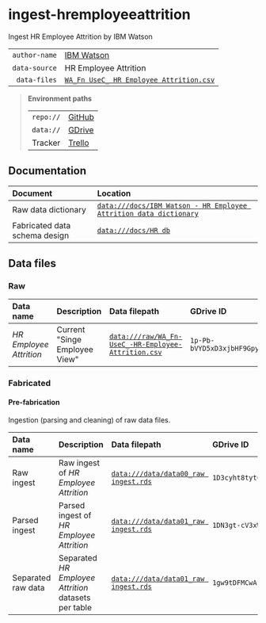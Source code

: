 # ingest-hremployeeattrition
Ingest HR Employee Attrition by IBM Watson

| | |
|--:|:--|
| `author-name` | [IBM Watson](https://www.ibm.com/communities/analytics/watson-analytics-blog/guide-to-sample-datasets/)
| `data-source` | HR Employee Attrition |
| `data-files` | [`WA_Fn UseC_ HR Employee Attrition.csv`](https://community.watsonanalytics.com/wp-content/uploads/2015/03/WA_Fn-UseC_-HR-Employee-Attrition.csv) |

> **Environment paths**
>
> | | |
> |--:|:--|
> | `repo://` | [GitHub](https://github.com/dataseer-carl/ingest-hremployeeattrition.git)
> | `data://` | [GDrive](https://drive.google.com/drive/folders/1hOHLPmvDvycpnxNYOMgIV5Z6uVcoSyuq?usp=sharing) |
> | Tracker | [Trello](https://trello.com/b/RU87srsJ) |

## Documentation

| Document | Location |
|:--|:--|
| Raw data dictionary | [`data:///docs/IBM Watson - HR Employee Attrition data dictionary`](https://docs.google.com/document/d/1mEhNCV_y2L9-2_3Zht9-hIc2Ts26st50KFvIOC1IDQQ/edit?usp=sharing) |
| Fabricated data schema design | [`data:///docs/HR db`](https://docs.google.com/document/d/1zEPq1AugDTmH0Talx7ACLHrWa-q4JgotMNiIrMbWhqI/edit?usp=sharing) |

## Data files

### Raw

| Data name | Description | Data filepath | GDrive ID |
|:--|:--|:--|:--|
| *HR Employee Attrition* | Current "Singe Employee View" | [`data:///raw/WA_Fn-UseC_-HR-Employee-Attrition.csv`](https://drive.google.com/open?id=1p-Pb-bVYD5xD3xjbHF9GpyUix15JJUZ3) |`1p-Pb-bVYD5xD3xjbHF9GpyUix15JJUZ3`|

### Fabricated

#### Pre-fabrication

Ingestion (parsing and cleaning) of raw data files.

| Data name | Description | Data filepath | GDrive ID | Input data | Processing script |
|:--|:--|:--|:--|:--|:--|
| Raw ingest | Raw ingest of *HR Employee Attrition* | [`data:///data/data00_raw ingest.rds`](https://drive.google.com/open?id=1D3cyht8tytCJrbxEwxcBd_o1palVLD7l) |`1D3cyht8tytCJrbxEwxcBd_o1palVLD7l`| *HR Employee Attrition* raw | `script00_raw ingest.R` |
| Parsed ingest | Parsed ingest of *HR Employee Attrition* | [`data:///data/data01_raw ingest.rds`](https://drive.google.com/open?id=1DN3gt-cV3xWUONNXpdQQy58mV4ksvCvm) |`1DN3gt-cV3xWUONNXpdQQy58mV4ksvCvm`| *HR Employee Attrition* raw ingest | `script01_clean ingest.ipynb` |
| Separated raw data | Separated *HR Employee Attrition* datasets per table | [`data:///data/data01_raw ingest.rds`](https://drive.google.com/open?id=1gw9tDFMCwAfu7ifbEruaUc0mdOGNwbhQ) |`1gw9tDFMCwAfu7ifbEruaUc0mdOGNwbhQ`| *HR Employee Attrition* parsed ingest | `script02_prefab.R` |

